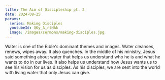 ```yaml
---
title: The Aim of Discipleship pt. 2
date: 2024-08-25
params:
  series: Making Disciples
  youtubeId: QKy_A_rtNAk
  image: /images/sermons/making-disciples.jpg
---
```


Water is one of the Bible's dominant themes and images. Water cleanses, renews, wipes away. It also quenches. In the middle of his ministry, Jesus said something about water that helps us understand who he is and what he wants to do in our lives. It also helps us understand how Jesus wants us to see his vision for us as disciples. As his disciples, we are sent into the world with living water that only Jesus can give. 
